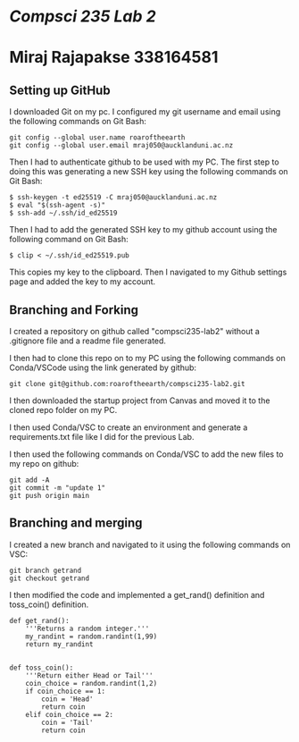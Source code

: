 #   ***Compsci 235 Lab 2***
# **Miraj Rajapakse 338164581** ##

## Setting up GitHub

I downloaded Git on my pc. I configured my git username and email using the following commands on Git Bash:
```
git config --global user.name roaroftheearth
git config --global user.email mraj050@aucklanduni.ac.nz
```
Then I had to authenticate github to be used with my PC. The first step to doing this was generating a new SSH key using the following commands on Git Bash:
```
$ ssh-keygen -t ed25519 -C mraj050@aucklanduni.ac.nz
$ eval "$(ssh-agent -s)"
$ ssh-add ~/.ssh/id_ed25519
```
Then I had to add the generated SSH key to my github account using the following command on Git Bash:
```
$ clip < ~/.ssh/id_ed25519.pub
```
This copies my key to the clipboard. Then I navigated to my Github settings page and added the key to my account.

## Branching and Forking

I created a repository on github called "compsci235-lab2" without a .gitignore file and a readme file generated.

I then had to clone this repo on to my PC using the following commands on Conda/VSCode using the link generated by github:
```
git clone git@github.com:roaroftheearth/compsci235-lab2.git
```
I then downloaded the startup project from Canvas and moved it to the cloned repo folder on my PC.

I then used Conda/VSC to create an environment and generate a requirements.txt file like I did for the previous Lab.

I then used the following commands on Conda/VSC to add the new files to my repo on github:
```
git add -A
git commit -m "update 1"
git push origin main
```

## Branching and merging

I created a new branch and navigated to it using the following commands on VSC:
```
git branch getrand
git checkout getrand
```
I then modified the code and implemented a get_rand() definition and toss_coin() definition.
```
def get_rand():
    '''Returns a random integer.'''
    my_randint = random.randint(1,99)
    return my_randint


def toss_coin():
    '''Return either Head or Tail'''
    coin_choice = random.randint(1,2)
    if coin_choice == 1:
        coin = 'Head'
        return coin
    elif coin_choice == 2:
        coin = 'Tail'
        return coin